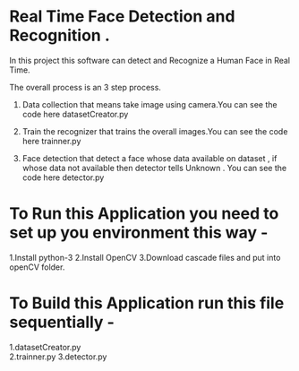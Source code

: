 # Real Time Face Detection and Recognition .
In this project this software can detect and Recognize a Human Face in Real Time. 

The overall process is an 3 step process.

1. Data collection that means take image using camera.You can see the code here datasetCreator.py  

2. Train the recognizer that trains the overall images.You can see the code here trainner.py

3. Face detection that detect a face whose data available on dataset , if whose data not available then detector tells Unknown . You can see the code here detector.py


# To Run this Application you need to set up you environment this way -

1.Install python-3
2.Install OpenCV
3.Download cascade files  and put into openCV folder.

# To Build this Application run this file sequentially -

1.datasetCreator.py  
2.trainner.py
3.detector.py

